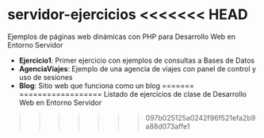 servidor-ejercicios
<<<<<<< HEAD
========

Ejemplos de páginas web dinámicas con PHP para Desarrollo Web en Entorno Servidor

- **Ejercicio1**: Primer ejercicio con ejemplos de consultas a Bases de Datos
- **AgenciaViajes**: Ejemplo de una agencia de viajes con panel de control y uso de sesiones
- **Blog**: Sitio web que funciona como un blog
=======
==================
Listado de ejercicios de clase de Desarrollo Web en Entorno Servidor
>>>>>>> 097b025125a0242f96f521efa2b9a88d073affe1
